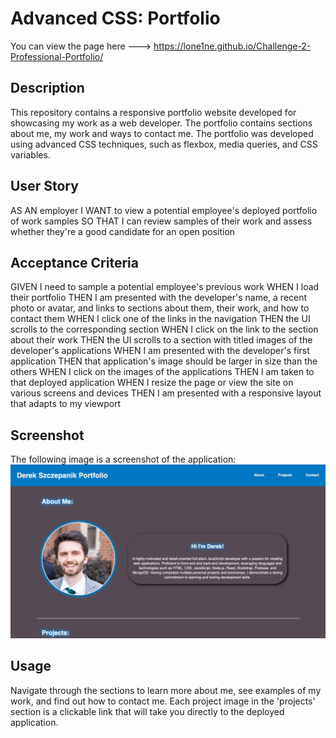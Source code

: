 # Advanced CSS: Portfolio

You can view the page here ---> https://lone1ne.github.io/Challenge-2-Professional-Portfolio/

## Description

This repository contains a responsive portfolio website developed for showcasing my work as a web developer. The portfolio contains sections about me, my work and ways to contact me. The portfolio was developed using advanced CSS techniques, such as flexbox, media queries, and CSS variables.

## User Story

AS AN employer
I WANT to view a potential employee's deployed portfolio of work samples
SO THAT I can review samples of their work and assess whether they're a good candidate for an open position

## Acceptance Criteria

GIVEN I need to sample a potential employee's previous work
WHEN I load their portfolio
THEN I am presented with the developer's name, a recent photo or avatar, and links to sections about them, their work, and how to contact them
WHEN I click one of the links in the navigation
THEN the UI scrolls to the corresponding section
WHEN I click on the link to the section about their work
THEN the UI scrolls to a section with titled images of the developer's applications
WHEN I am presented with the developer's first application
THEN that application's image should be larger in size than the others
WHEN I click on the images of the applications
THEN I am taken to that deployed application
WHEN I resize the page or view the site on various screens and devices
THEN I am presented with a responsive layout that adapts to my viewport

## Screenshot

The following image is a screenshot of the application:
![Application Screenshot](./assets/images/img-screenshot.png)

## Usage

Navigate through the sections to learn more about me, see examples of my work, and find out how to contact me. Each project image in the 'projects' section is a clickable link that will take you directly to the deployed application.
